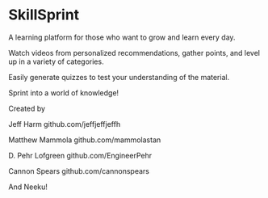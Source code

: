 # SkillSprint

A learning platform for those who want to grow and learn every day.

Watch videos from personalized recommendations, gather points, and level up in a variety of categories.

Easily generate quizzes to test your understanding of the material.

Sprint into a world of knowledge!

Created by

Jeff Harm
github.com/jeffjeffjeffh

Matthew Mammola
github.com/mammolastan

D. Pehr Lofgreen
github.com/EngineerPehr

Cannon Spears
github.com/cannonspears

And Neeku!
